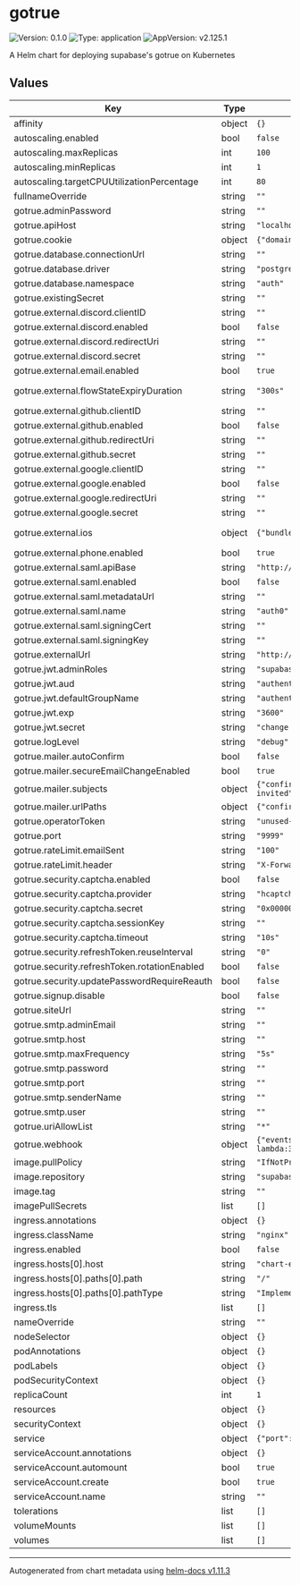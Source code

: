 # gotrue

![Version: 0.1.0](https://img.shields.io/badge/Version-0.1.0-informational?style=flat-square) ![Type: application](https://img.shields.io/badge/Type-application-informational?style=flat-square) ![AppVersion: v2.125.1](https://img.shields.io/badge/AppVersion-v2.125.1-informational?style=flat-square)

A Helm chart for deploying supabase's gotrue on Kubernetes

## Values

| Key | Type | Default | Description |
|-----|------|---------|-------------|
| affinity | object | `{}` |  |
| autoscaling.enabled | bool | `false` |  |
| autoscaling.maxReplicas | int | `100` |  |
| autoscaling.minReplicas | int | `1` |  |
| autoscaling.targetCPUUtilizationPercentage | int | `80` |  |
| fullnameOverride | string | `""` |  |
| gotrue.adminPassword | string | `""` | set the admin password for gotrue - ignored if gotrue.existingSecret is not empty |
| gotrue.apiHost | string | `"localhost"` | api host |
| gotrue.cookie | object | `{"domain":"locahost","key":"sb","maxVerifiedFactors":"10"}` | https://github.com/supabase/gotrue/blob/425487325b3e1d7be4661e9f292232205a9a3ce0/example.env#L223 |
| gotrue.database.connectionUrl | string | `""` | database connection url, example: postgres://supabase_auth_admin:root@postgres:5432/postgres |
| gotrue.database.driver | string | `"postgres"` | which database backend to use for gotrue |
| gotrue.database.namespace | string | `"auth"` | database namespace? |
| gotrue.existingSecret | string | `""` | use an existing secret for gotrue env vars |
| gotrue.external.discord.clientID | string | `""` | client id |
| gotrue.external.discord.enabled | bool | `false` | enable discord as your external auth provider |
| gotrue.external.discord.redirectUri | string | `""` | redirect URI |
| gotrue.external.discord.secret | string | `""` | client secret |
| gotrue.external.email.enabled | bool | `true` |  |
| gotrue.external.flowStateExpiryDuration | string | `"300s"` | PKCE Config https://github.com/supabase/gotrue/blob/425487325b3e1d7be4661e9f292232205a9a3ce0/example.env#L171 |
| gotrue.external.github.clientID | string | `""` | client id |
| gotrue.external.github.enabled | bool | `false` | enable github as your external auth provider |
| gotrue.external.github.redirectUri | string | `""` | redirect URI |
| gotrue.external.github.secret | string | `""` | client secret |
| gotrue.external.google.clientID | string | `""` | client id |
| gotrue.external.google.enabled | bool | `false` | enable google as your external auth provider |
| gotrue.external.google.redirectUri | string | `""` | redirect URI |
| gotrue.external.google.secret | string | `""` | client secret |
| gotrue.external.ios | object | `{"bundleID":"com.supabase.gotrue"}` | https://github.com/supabase/gotrue/blob/425487325b3e1d7be4661e9f292232205a9a3ce0/example.env#L52C1-L52C1 |
| gotrue.external.phone.enabled | bool | `true` |  |
| gotrue.external.saml.apiBase | string | `"http://localhost:9999"` |  |
| gotrue.external.saml.enabled | bool | `false` | enable a saml provider for your external auth provider |
| gotrue.external.saml.metadataUrl | string | `""` | metadata URL for saml |
| gotrue.external.saml.name | string | `"auth0"` |  |
| gotrue.external.saml.signingCert | string | `""` |  |
| gotrue.external.saml.signingKey | string | `""` |  |
| gotrue.externalUrl | string | `"http://localhost:9999"` | gotrue api external URL |
| gotrue.jwt.adminRoles | string | `"supabase_admin,service_role"` | roles to use for admin |
| gotrue.jwt.aud | string | `"authenticated"` | authentication check |
| gotrue.jwt.defaultGroupName | string | `"authenticated"` | default group name |
| gotrue.jwt.exp | string | `"3600"` | expiration of jwt token |
| gotrue.jwt.secret | string | `"change this! very important!"` | set the JWT secret for gotrue |
| gotrue.logLevel | string | `"debug"` |  |
| gotrue.mailer.autoConfirm | bool | `false` | auto confirm accounts |
| gotrue.mailer.secureEmailChangeEnabled | bool | `true` |  |
| gotrue.mailer.subjects | object | `{"confirmation":"Confirm your Email","emailChange":"Confirm Email Change","invite":"You have been invited","magicLink":"Your Magic Link","recovery":"Reset Your Password"}` | https://github.com/supabase/gotrue/blob/425487325b3e1d7be4661e9f292232205a9a3ce0/example.env#L33 |
| gotrue.mailer.urlPaths | object | `{"confirmation":"/verify","emailChange":"/verify","invite":"/verify","recovery":"/verify"}` | https://github.com/supabase/gotrue/blob/425487325b3e1d7be4661e9f292232205a9a3ce0/example.env#L29 |
| gotrue.operatorToken | string | `"unused-operator-token"` |  |
| gotrue.port | string | `"9999"` | port to use for gotrue |
| gotrue.rateLimit.emailSent | string | `"100"` |  |
| gotrue.rateLimit.header | string | `"X-Forwarded-For"` |  |
| gotrue.security.captcha.enabled | bool | `false` |  |
| gotrue.security.captcha.provider | string | `"hcaptcha"` |  |
| gotrue.security.captcha.secret | string | `"0x0000000000000000000000000000000000000000"` |  |
| gotrue.security.captcha.sessionKey | string | `""` |  |
| gotrue.security.captcha.timeout | string | `"10s"` |  |
| gotrue.security.refreshToken.reuseInterval | string | `"0"` |  |
| gotrue.security.refreshToken.rotationEnabled | bool | `false` |  |
| gotrue.security.updatePasswordRequireReauth | bool | `false` |  |
| gotrue.signup.disable | bool | `false` |  |
| gotrue.siteUrl | string | `""` | siteUrl to use for gotrue, example... "appflow-flutter://" |
| gotrue.smtp.adminEmail | string | `""` | smtp admin email addresss |
| gotrue.smtp.host | string | `""` | smtp hostname |
| gotrue.smtp.maxFrequency | string | `"5s"` | smtp max frequency |
| gotrue.smtp.password | string | `""` | smtp password |
| gotrue.smtp.port | string | `""` | smtp port |
| gotrue.smtp.senderName | string | `""` | name of user to send from |
| gotrue.smtp.user | string | `""` | smtp user |
| gotrue.uriAllowList | string | `"*"` | uri allow list e.g. ["http://localhost:3000"] |
| gotrue.webhook | object | `{"events":"validate,signup,login","retries":"5","secret":"test_secret","timeoutSec":"3","url":"http://register-lambda:3000/"}` | https://github.com/supabase/gotrue/blob/425487325b3e1d7be4661e9f292232205a9a3ce0/example.env#L216 |
| image.pullPolicy | string | `"IfNotPresent"` | image pullPolicy, set to Always if using latest tag |
| image.repository | string | `"supabase/gotrue"` | image repo for the gotrue image |
| image.tag | string | `""` | Overrides the image tag whose default is the chart appVersion. ref: https://hub.docker.com/r/supabase/gotrue/tags |
| imagePullSecrets | list | `[]` |  |
| ingress.annotations | object | `{}` |  |
| ingress.className | string | `"nginx"` |  |
| ingress.enabled | bool | `false` | enable ingress, access from outside the cluster |
| ingress.hosts[0].host | string | `"chart-example.local"` |  |
| ingress.hosts[0].paths[0].path | string | `"/"` |  |
| ingress.hosts[0].paths[0].pathType | string | `"ImplementationSpecific"` |  |
| ingress.tls | list | `[]` |  |
| nameOverride | string | `""` |  |
| nodeSelector | object | `{}` |  |
| podAnnotations | object | `{}` |  |
| podLabels | object | `{}` |  |
| podSecurityContext | object | `{}` |  |
| replicaCount | int | `1` |  |
| resources | object | `{}` |  |
| securityContext | object | `{}` |  |
| service | object | `{"port":80,"targetPort":8080,"type":"ClusterIP"}` | service for gotrue |
| serviceAccount.annotations | object | `{}` | Annotations to add to the service account |
| serviceAccount.automount | bool | `true` | Automatically mount a ServiceAccount's API credentials? |
| serviceAccount.create | bool | `true` | Specifies whether a service account should be created |
| serviceAccount.name | string | `""` | The name of the service account to use. If not set and create is true, a name is generated using the fullname template |
| tolerations | list | `[]` |  |
| volumeMounts | list | `[]` | Additional volumeMounts on the output Deployment definition. |
| volumes | list | `[]` | Additional volumes on the output Deployment definition. |

----------------------------------------------
Autogenerated from chart metadata using [helm-docs v1.11.3](https://github.com/norwoodj/helm-docs/releases/v1.11.3)
